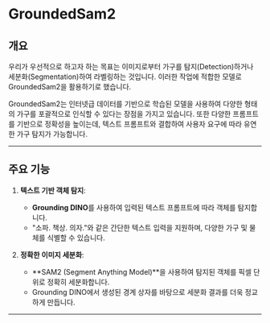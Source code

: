 # GroundedSam2

## 개요
우리가 우선적으로 하고자 하는 목표는 이미지로부터 가구를 탐지(Detection)하거나 세분화(Segmentation)하여 라벨링하는 것입니다. 이러한 작업에 적합한 모델로 GroundedSam2을 활용하기로 했습니다.

GroundedSam2는 인터넷급 데이터를 기반으로 학습된 모델을 사용하여 다양한 형태의 가구를 포괄적으로 인식할 수 있다는 장점을 가지고 있습니다. 또한 다양한 프롬프트를 기반으로 정확성을 높이는데, 텍스트 프롬프트와 결합하여 사용자 요구에 따라 유연한 가구 탐지가 가능합니다.

---

## 주요 기능
1. **텍스트 기반 객체 탐지**:
   - **Grounding DINO**를 사용하여 입력된 텍스트 프롬프트에 따라 객체를 탐지합니다.
   - "소파. 책상. 의자."와 같은 간단한 텍스트 입력을 지원하며, 다양한 가구 및 물체를 식별할 수 있습니다.

2. **정확한 이미지 세분화**:
   - **SAM2 (Segment Anything Model)**을 사용하여 탐지된 객체를 픽셀 단위로 정확히 세분화합니다.
   - Grounding DINO에서 생성된 경계 상자를 바탕으로 세분화 결과를 더욱 정교하게 만듭니다.
---
